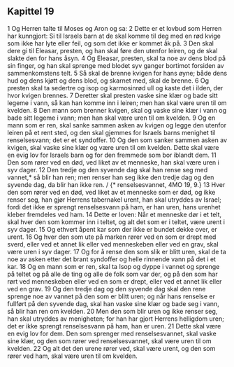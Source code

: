 ## Kapittel 19

1 Og Herren talte til Moses og Aron og sa:
2 Dette er et lovbud som Herren har kunngjort: Si til Israels barn at de skal komme til deg med en rød kvige som ikke har lyte eller feil, og som det ikke er kommet åk på.
3 Den skal dere gi til Eleasar, presten, og han skal føre den utenfor leiren, og de skal slakte den for hans åsyn.
4 Og Eleasar, presten, skal ta noe av dens blod på sin finger, og han skal sprenge med blodet syv ganger bortimot forsiden av sammenkomstens telt.
5 Så skal de brenne kvigen for hans øyne; både dens hud og dens kjøtt og dens blod, og skarnet med, skal de brenne.
6 Og presten skal ta sedertre og isop og karmosinrød ull og kaste det i ilden, der hvor kvigen brennes.
7 Deretter skal presten vaske sine klær og bade sitt legeme i vann, så kan han komme inn i leiren; men han skal være uren til om kvelden.
8 Den mann som brenner kvigen, skal og vaske sine klær i vann og bade sitt legeme i vann; men han skal være uren til om kvelden.
9 Og en mann som er ren, skal sanke sammen asken av kvigen og legge den utenfor leiren på et rent sted, og den skal gjemmes for Israels barns menighet til renselsesvann; det er et syndoffer.
10 Og den som sanker sammen asken av kvigen, skal vaske sine klær og være uren til om kvelden. Dette skal være en evig lov for Israels barn og for den fremmede som bor iblandt dem.
11 Den som rører ved en død, ved liket av et menneske, han skal være uren i syv dager.
12 Den tredje og den syvende dag skal han rense seg med vannet,* så blir han ren; men renser han seg ikke den tredje dag og den syvende dag, da blir han ikke ren. / {* renselsesvannet, 4MO 19, 9.}
13 Hver den som rører ved en død, ved liket av et menneske som er død, og ikke renser seg, han gjør Herrens tabernakel urent, han skal utryddes av Israel; fordi det ikke er sprengt renselsesvann på ham, er han uren, hans urenhet kleber fremdeles ved ham.
14 Dette er loven: Når et menneske dør i et telt, skal hver den som kommer inn i teltet, og alt det som er i teltet, være urent i syv dager.
15 Og ethvert åpent kar som der ikke er bundet dekke over, er urent.
16 Og hver den som ute på marken rører ved en som er drept med sverd, eller ved et annet lik eller ved menneskeben eller ved en grav, skal være uren i syv dager.
17 Og for å rense den som slik er blitt uren, skal de ta noe av asken etter det brant syndoffer og helle rinnende vann på det i et kar.
18 Og en mann som er ren, skal ta Isop og dyppe i vannet og sprenge på teltet og på alle de ting og alle de folk som var der, og på den som har rørt ved menneskeben eller ved en som er drept, eller ved et annet lik eller ved en grav.
19 Og den tredje dag og den syvende dag skal den rene sprenge noe av vannet på den som er blitt uren; og når hans renselse er fullført på den syvende dag, skal han vaske sine klær og bade seg i vann, så blir han ren om kvelden.
20 Men den som blir uren og ikke renser seg, han skal utryddes av menigheten; for han har gjort Herrens helligdom uren; det er ikke sprengt renselsesvann på ham, han er uren.
21 Dette skal være en evig lov for dem. Den som sprenger med renselsesvannet, skal vaske sine klær, og den som rører ved renselsesvannet, skal være uren til om kvelden.
22 Og alt det den urene rører ved, skal være urent, og den som rører ved ham, skal være uren til om kvelden.

